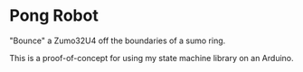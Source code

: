 # Pong Robot

"Bounce" a Zumo32U4 off the boundaries of a sumo ring.

This is a proof-of-concept for using my state machine library on an Arduino.

